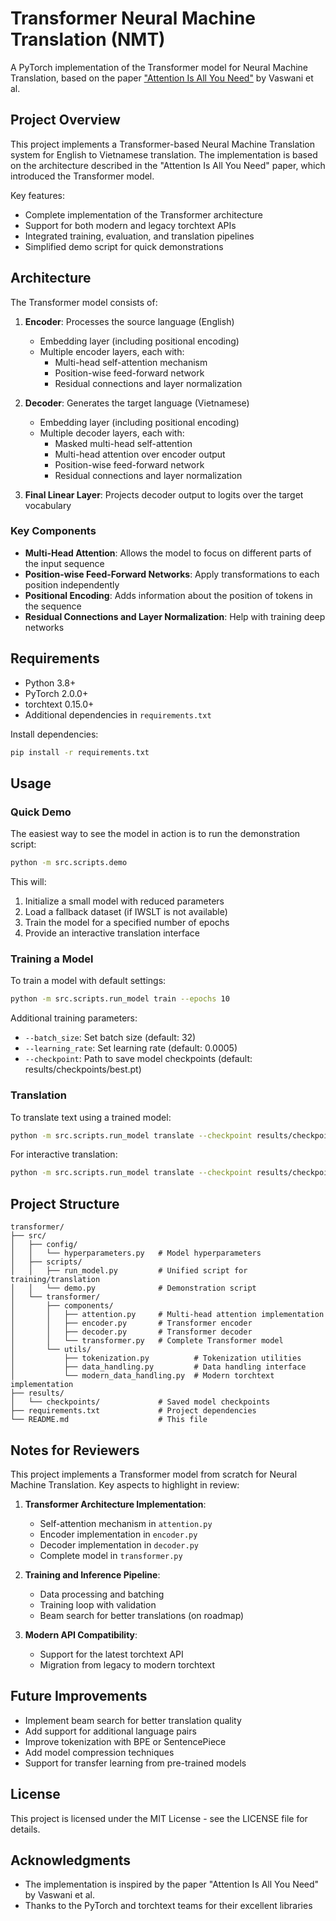 # Transformer Neural Machine Translation (NMT)

A PyTorch implementation of the Transformer model for Neural Machine Translation, based on the paper ["Attention Is All You Need"](https://arxiv.org/abs/1706.03762) by Vaswani et al.

## Project Overview

This project implements a Transformer-based Neural Machine Translation system for English to Vietnamese translation. The implementation is based on the architecture described in the "Attention Is All You Need" paper, which introduced the Transformer model.

Key features:
- Complete implementation of the Transformer architecture
- Support for both modern and legacy torchtext APIs
- Integrated training, evaluation, and translation pipelines
- Simplified demo script for quick demonstrations

## Architecture

The Transformer model consists of:

1. **Encoder**: Processes the source language (English)
   - Embedding layer (including positional encoding)
   - Multiple encoder layers, each with:
     - Multi-head self-attention mechanism
     - Position-wise feed-forward network
     - Residual connections and layer normalization

2. **Decoder**: Generates the target language (Vietnamese) 
   - Embedding layer (including positional encoding)
   - Multiple decoder layers, each with:
     - Masked multi-head self-attention
     - Multi-head attention over encoder output
     - Position-wise feed-forward network
     - Residual connections and layer normalization

3. **Final Linear Layer**: Projects decoder output to logits over the target vocabulary

### Key Components

- **Multi-Head Attention**: Allows the model to focus on different parts of the input sequence
- **Position-wise Feed-Forward Networks**: Apply transformations to each position independently
- **Positional Encoding**: Adds information about the position of tokens in the sequence
- **Residual Connections and Layer Normalization**: Help with training deep networks

## Requirements

- Python 3.8+
- PyTorch 2.0.0+
- torchtext 0.15.0+
- Additional dependencies in `requirements.txt`

Install dependencies:
```bash
pip install -r requirements.txt
```

## Usage

### Quick Demo

The easiest way to see the model in action is to run the demonstration script:

```bash
python -m src.scripts.demo
```

This will:
1. Initialize a small model with reduced parameters
2. Load a fallback dataset (if IWSLT is not available)
3. Train the model for a specified number of epochs
4. Provide an interactive translation interface

### Training a Model

To train a model with default settings:

```bash
python -m src.scripts.run_model train --epochs 10
```

Additional training parameters:
- `--batch_size`: Set batch size (default: 32)
- `--learning_rate`: Set learning rate (default: 0.0005)
- `--checkpoint`: Path to save model checkpoints (default: results/checkpoints/best.pt)

### Translation

To translate text using a trained model:

```bash
python -m src.scripts.run_model translate --checkpoint results/checkpoints/best.pt --text "Hello, how are you?"
```

For interactive translation:

```bash
python -m src.scripts.run_model translate --checkpoint results/checkpoints/best.pt --interactive
```

## Project Structure

```
transformer/
├── src/
│   ├── config/
│   │   └── hyperparameters.py   # Model hyperparameters
│   ├── scripts/
│   │   ├── run_model.py         # Unified script for training/translation
│   │   └── demo.py              # Demonstration script
│   └── transformer/
│       ├── components/
│       │   ├── attention.py     # Multi-head attention implementation
│       │   ├── encoder.py       # Transformer encoder
│       │   ├── decoder.py       # Transformer decoder
│       │   └── transformer.py   # Complete Transformer model
│       └── utils/
│           ├── tokenization.py          # Tokenization utilities
│           ├── data_handling.py         # Data handling interface
│           └── modern_data_handling.py  # Modern torchtext implementation
├── results/
│   └── checkpoints/             # Saved model checkpoints
├── requirements.txt             # Project dependencies
└── README.md                    # This file
```

## Notes for Reviewers

This project implements a Transformer model from scratch for Neural Machine Translation. Key aspects to highlight in review:

1. **Transformer Architecture Implementation**:
   - Self-attention mechanism in `attention.py`
   - Encoder implementation in `encoder.py`
   - Decoder implementation in `decoder.py`
   - Complete model in `transformer.py`

2. **Training and Inference Pipeline**:
   - Data processing and batching
   - Training loop with validation
   - Beam search for better translations (on roadmap)

3. **Modern API Compatibility**:
   - Support for the latest torchtext API
   - Migration from legacy to modern torchtext

## Future Improvements

- Implement beam search for better translation quality
- Add support for additional language pairs
- Improve tokenization with BPE or SentencePiece
- Add model compression techniques
- Support for transfer learning from pre-trained models

## License

This project is licensed under the MIT License - see the LICENSE file for details.

## Acknowledgments

- The implementation is inspired by the paper "Attention Is All You Need" by Vaswani et al.
- Thanks to the PyTorch and torchtext teams for their excellent libraries
